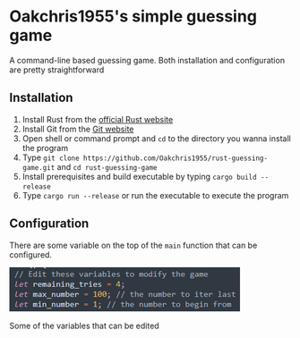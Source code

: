 # Oakchris1955's simple guessing game
A command-line based guessing game. Both installation and configuration are pretty straightforward

## Installation
1) Install Rust from the [official Rust website](https://www.rust-lang.org/tools/install)
2) Install Git from the [Git website](https://git-scm.com/downloads)
3) Open shell or command prompt and `cd` to the directory you wanna install the program
4) Type `git clone https://github.com/Oakchris1955/rust-guessing-game.git` and `cd rust-guessing-game`
5) Install prerequisites and build executable by typing `cargo build --release`
6) Type `cargo run --release` or run the executable to execute the program

## Configuration
There are some variable on the top of the `main` function that can be configured.


![editabled_variables](images/editable_variables.png)

Some of the variables that can be edited